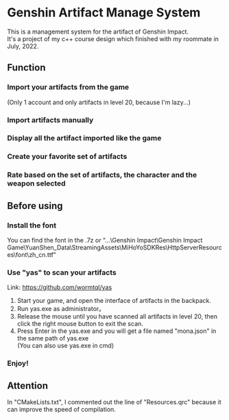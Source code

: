 # Genshin Artifact Manage System

This is a management system for the artifact of Genshin Impact.  
It's a project of my c++ course design which finished with my roommate in July, 2022.  

## Function  
### Import your artifacts from the game  
(Only 1 account and only artifacts in level 20, because I'm lazy...)  
### Import artifacts manually  
### Display all the artifact imported like the game  
### Create your favorite set of artifacts  
### Rate based on the set of artifacts, the character and the weapon selected  

## Before using  
### Install the font  
You can find the font in the .7z or “...\Genshin Impact\Genshin Impact Game\YuanShen_Data\StreamingAssets\MiHoYoSDKRes\HttpServerResources\font\zh_cn.ttf”  
### Use "yas" to scan your artifacts
Link: https://github.com/wormtql/yas  
1. Start your game, and open the interface of artifacts in the backpack.
2. Run yas.exe as administrator。
3. Release the mouse until you have scanned all artifacts in level 20, then click the right mouse button to exit the scan.
4. Press Enter in the yas.exe and you will get a file named "mona.json" in the same path of yas.exe  
(You can also use yas.exe in cmd)  
### Enjoy!

## Attention  
In "CMakeLists.txt", I commented out the line of "Resources.qrc" because it can improve the speed of compilation.  
